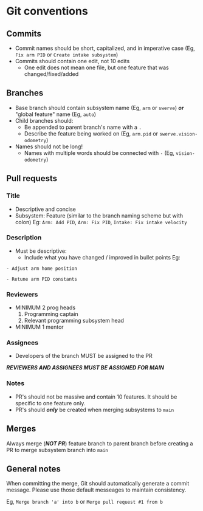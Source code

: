 # Git conventions

## Commits

- Commit names should be short, capitalized, and in imperative case (Eg, `Fix arm PID` or `Create intake subsystem`)
- Commits should contain one edit, not 10 edits
    - One edit does not mean one file, but one feature that was changed/fixed/added

## Branches

- Base branch should contain subsystem name (Eg, `arm` or `swerve`) ***or*** "global feature" name (Eg, `auto`)
- Child branches should:
    - Be appended to parent branch's name with a `.`
    - Describe the feature being worked on (Eg, `arm.pid` or `swerve.vision-odometry`)
- Names should not be long!
    - Names with multiple words should be connected with `-` (Eg, `vision-odometry`)

## Pull requests

### Title

- Descriptive and concise
- Subsystem: Feature (similar to the branch naming scheme but with colon)
Eg: `Arm: Add PID`, `Arm: Fix PID`, `Intake: Fix intake velocity`

### Description

- Must be descriptive:
    - Include what you have changed / improved in bullet points
Eg:
```
- Adjust arm home position
```
```
- Retune arm PID constants
```

### Reviewers

- MINIMUM 2 prog heads 
    1. Programming captain
    2. Relevant programming subsystem head
- MINIMUM 1 mentor

### Assignees

- Developers of the branch MUST be assigned to the PR

***REVIEWERS AND ASSIGNEES MUST BE ASSIGNED FOR MAIN***

### Notes

- PR's should not be massive and contain 10 features. It should be specific to one feature only.
- PR's should ***only*** be created when merging subsystems to `main`

## Merges

Always merge (***NOT PR***) feature branch to parent branch before creating a PR to merge subsystem branch into `main`

## General notes

When committing the merge, Git should automatically generate a commit message. Please use those default messeages to maintain consistency.

Eg, `Merge branch 'a' into b` or `Merge pull request #1 from b`